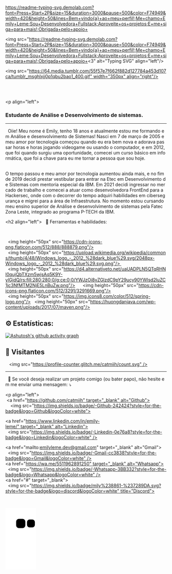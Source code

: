 
https://readme-typing-svg.demolab.com?font=Press+Start+2P&size=15&duration=3000&pause=500&color=F74949&width=420&height=50&lines=Bem+vindo{a}+ao+meu+perfil!;Me+chamo+Emily+Leme;Sou+Desenvolvedora+Fullstack;Aproveite+os+projetos;E+me+siga+para+mais!;Obrigada+pelo+apoio+<div> 
  
 <img src="https://readme-typing-svg.demolab.com?font=Press+Start+2P&size=15&duration=3000&pause=500&color=F74949&width=420&height=50&lines=Bem+vindo{a}+ao+meu+perfil!;Me+chamo+Emily+Leme;Sou+Desenvolvedora+Fullstack;Aproveite+os+projetos;E+me+siga+para+mais!;Obrigada+pelo+apoio+<3" alt="Typing SVG" align="left"/> 
  
 <img src="https://64.media.tumblr.com/55f57e7f662f882d127784a453d107ca/tumblr_msghlxjj0p1qbu2bao1_400.gif" width="350px" align="right"/> 
 </div> 
  
 <br><br> 
  
 <p align="left"> 
  
 <h3>Estudante de Análise e Desenvolvimento de sistemas.</h3> 
  
 <hr> 
  
   Oiie! Meu nome é Emily, tenho 18 anos e atualmente estou me formando em Análise e desenvolvimento de Sistemas! Nasci em 7 de março de 2005 e meu amor por tecnologia começou quando eu era bem nova e adorava passar horas e horas jogando videogame ou usando o computador, e em 2012, que foi quando surgiu uma oportunidade, comecei um curso básico em informática, que foi a chave para eu me tornar a pessoa que sou hoje.<br/><br/> 
  
 O tempo passou e meu amor por tecnologia aumentou ainda mais, e no fim de 2019 decidi prestar vestibular para entrar na Etec em Desenvolvimento de Sistemas com mentoria especial da IBM. Em 2021 decidi ingressar no mercado de trabalho e comecei a atuar como desenvolvedora FrontEnd para a Hackersec, onde com o decorrer do tempo adquiri habilidades em cibersegurança e migrei para a área de Infraestrutura. No momento estou cursando meu ensino superior de Análise e desenvolvimento de sistemas pela Fatec Zona Leste, integrado ao programa P-TECH da IBM. 
 </p> 
  
 <h2 align="left"> 
   🚀 Ferramentas e habilidades: 
 </h2> 
  
 <div> 
   <img height="50px" src="https://assets.univesp.br/novotec/codepen/unidade4/html5.png"/> 
   <img height="50px" src="https://logospng.org/download/css-3/logo-css-3-2048.png"/> 
   <img height="50px" src="https://logospng.org/download/javascript/logo-javascript-icon-1024.png"/> 
    
   <img height="50px" src="https://upload.wikimedia.org/wikipedia/commons/thumb/b/b2/Bootstrap_logo.svg/1280px-Bootstrap_logo.svg.png"/> 
   <img height="50px" src="https://seeklogo.com/images/J/jquery-logo-CFE6ECE363-seeklogo.com.png"/> 
    
   <img height="50px" src="https://www.cursou.com.br/wp-content/uploads/2017/10/Curso-de-PHP-PSRs.png"/> 
   <img height="50px" src="https://www.freepnglogos.com/uploads/logo-mysql-png/logo-mysql-mysql-logo-png-images-are-download-crazypng-21.png"/> 
   <img height="50px" src="https://upload.wikimedia.org/wikipedia/commons/thumb/0/06/Kotlin_Icon.svg/2048px-Kotlin_Icon.svg.png"/> 
   <img height="50px" src="https://seeklogo.com/images/K/kali-linux-logo-AED181186E-seeklogo.com.png"/> 
   <img height="50px" src="https://upload.wikimedia.org/wikipedia/commons/thumb/a/a7/React-icon.svg/2300px-React-icon.svg.png"/> 
   <img height="50px" src="https://upload.wikimedia.org/wikipedia/commons/4/4c/Typescript_logo_2020.svg"/> 
    
   <img height="50px" src="https://cdn-icons-png.flaticon.com/512/5968/5968322.png"/> 
   <img height="50px" src="https://cdn.freelogovectors.net/wp-content/uploads/2022/01/prisma_logo-freelogovectors.net_.png"/> 
   <img height="50px" src="https://upload.wikimedia.org/wikipedia/commons/thumb/9/9a/Laravel.svg/1969px-Laravel.svg.png"/> 
  
   <img height="50px" src="https://cdn-icons-png.flaticon.com/512/888/888879.png"/> 
   <img height="50px" src="https://upload.wikimedia.org/wikipedia/commons/thumb/4/48/Windows_logo_-_2012_%28dark_blue%29.svg/2048px-Windows_logo_-_2012_%28dark_blue%29.svg.png"/>  
   <img height="50px" src="https://d4.alternativeto.net/uaUADPLN5QTqRHNl0qujQbTXzm5wjsAq5K9Y-ylGjdQ/rs:fill:280:280:0/g:ce:0:0/YWJzOi8vZGlzdC9pY29ucy90YWlsd2luZC1jc3NfMTM2NjE5LnBuZw.png"/> 
    
   <img height="50px" src="https://cdn-icons-png.flaticon.com/512/3291/3291669.png"/> 
   <img height="50px" src="https://img.icons8.com/color/512/spring-logo.png"/> 
   <img height="50px" src="https://huongdanjava.com/wp-content/uploads/2017/07/maven.png"/> 
    
   </div> 
  
 </hr> 
  
 <h2>⚙️ Estatísticas:</h2> 
  
 [![Ashutosh's github activity graph](https://github-readme-activity-graph.cyclic.app/graph?username=catmiih&bg_color=141414&color=ffffff&line=7a25a7&point=ffffff&area=true&hide_border=true)](https://github.com/ashutosh00710/github-readme-activity-graph) 
   
  <h2>🧑 Visitantes </h2> 
   
  <img src="https://profile-counter.glitch.me/catmiih/count.svg" /> 
 <hr> 
  
 <p> 
   🤝 Se você deseja realizar um projeto comigo (ou bater papo), não hesite em me enviar uma mensagem: ⤵️ 
 </p> 
  
 <p align="left"> 
  <a href="https://github.com/catmiih" target="_blank" alt="Github"> 
     <img src="https://img.shields.io/badge/-Github-242424?style=for-the-badge&logo=Github&logoColor=white"> 
 </a> 
  
 <a href="https://www.linkedin.com/in/emily-leme/" target="_blank" alt="Linkedin"> 
   <img src="https://img.shields.io/badge/-Linkedin-0e76a8?style=for-the-badge&logo=Linkedin&logoColor=white" /> 
 </a> 
  
 <a href="mailto:emilyleme.dev@gmail.com" target="_blank" alt="Gmail"> 
   <img src="https://img.shields.io/badge/-Gmail-cc3838?style=for-the-badge&logo=Gmail&logoColor=white" /> 
 </a> 
    
 <a href="https://wa.me/5511962891250" target="_blank" alt="Whatsapp"> 
   <img src="https://img.shields.io/badge/-Whatsapp-3BB332?style=for-the-badge&logo=Whatsapp&logoColor=white" /> 
 </a> 
    
 <a href="#" target="_blank"> 
   <img src="https://img.shields.io/badge/mily%238861-%237289DA.svg?style=for-the-badge&logo=discord&logoColor=white" title="Discord"></a>  
 </p>   
  
 ![snake gif](https://github.com/catmiih/catmiih/blob/output/github-contribution-grid-snake.svg)